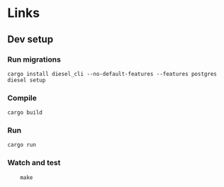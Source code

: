 # Links

## Dev setup 

### Run migrations

```shell
cargo install diesel_cli --no-default-features --features postgres
diesel setup 
```

### Compile

```shell
cargo build
```

### Run

```shell
cargo run
```


### Watch and test

```shell
	make
```
